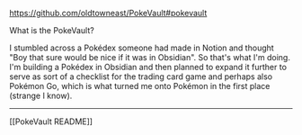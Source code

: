 https://github.com/oldtowneast/PokeVault#pokevault

What is the PokeVault? 

I stumbled across a Pokédex someone had made in Notion and thought "Boy that sure would be nice if it was in Obsidian". So that's what I'm doing.  I'm building a Pokédex in Obsidian and then planned to expand it further to serve as sort of a checklist for the trading card game and perhaps also Pokémon Go, which is what turned me onto Pokémon in the first place (strange I know).

----
[[PokeVault README]]
